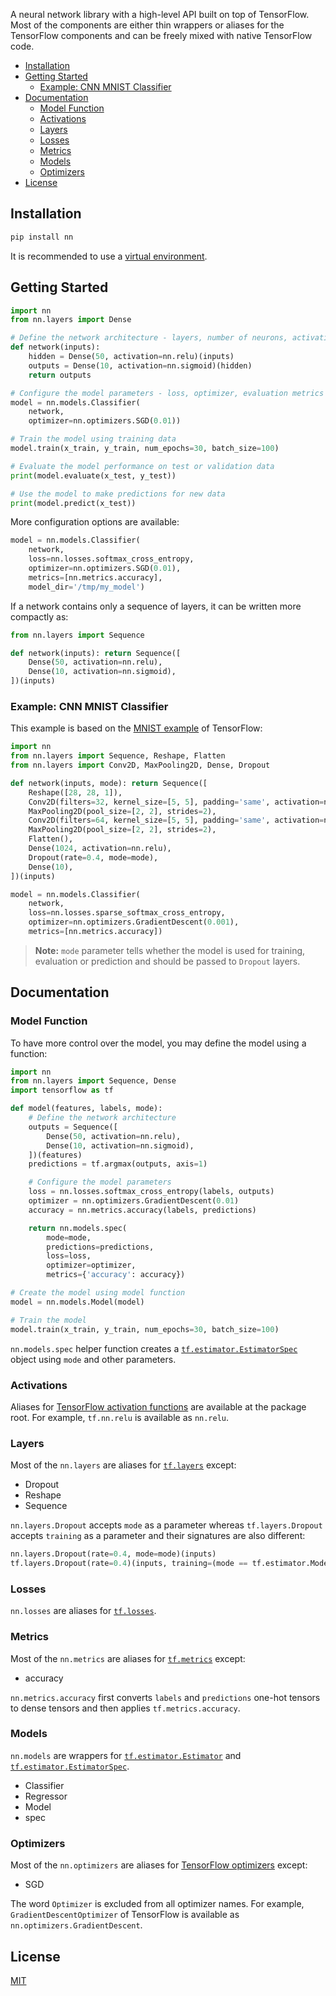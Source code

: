A neural network library with a high-level API built on top of TensorFlow. Most of the components are either thin wrappers or aliases for the TensorFlow components and can be freely mixed with native TensorFlow code.


<!-- TOC depthFrom:2 depthTo:3 withLinks:1 updateOnSave:1 orderedList:0 -->

- [Installation](#installation)
- [Getting Started](#getting-started)
	- [Example: CNN MNIST Classifier](#example-cnn-mnist-classifier)
- [Documentation](#documentation)
	- [Model Function](#model-function)
	- [Activations](#activations)
	- [Layers](#layers)
	- [Losses](#losses)
	- [Metrics](#metrics)
	- [Models](#models)
	- [Optimizers](#optimizers)
- [License](#license)

<!-- /TOC -->


## Installation

```sh
pip install nn
```

It is recommended to use a [virtual environment].

## Getting Started

```py
import nn
from nn.layers import Dense

# Define the network architecture - layers, number of neurons, activations etc.
def network(inputs):
    hidden = Dense(50, activation=nn.relu)(inputs)
    outputs = Dense(10, activation=nn.sigmoid)(hidden)
    return outputs

# Configure the model parameters - loss, optimizer, evaluation metrics etc.
model = nn.models.Classifier(
    network,
    optimizer=nn.optimizers.SGD(0.01))

# Train the model using training data
model.train(x_train, y_train, num_epochs=30, batch_size=100)

# Evaluate the model performance on test or validation data
print(model.evaluate(x_test, y_test))

# Use the model to make predictions for new data
print(model.predict(x_test))
```

More configuration options are available:

```py
model = nn.models.Classifier(
    network,
    loss=nn.losses.softmax_cross_entropy,
    optimizer=nn.optimizers.SGD(0.01),
    metrics=[nn.metrics.accuracy],
    model_dir='/tmp/my_model')
```

If a network contains only a sequence of layers, it can be written more compactly as:

```py
from nn.layers import Sequence

def network(inputs): return Sequence([
    Dense(50, activation=nn.relu),
    Dense(10, activation=nn.sigmoid),
])(inputs)
```

### Example: CNN MNIST Classifier

This example is based on the [MNIST example] of TensorFlow:

```py
import nn
from nn.layers import Sequence, Reshape, Flatten
from nn.layers import Conv2D, MaxPooling2D, Dense, Dropout

def network(inputs, mode): return Sequence([
    Reshape([28, 28, 1]),
    Conv2D(filters=32, kernel_size=[5, 5], padding='same', activation=nn.relu),
    MaxPooling2D(pool_size=[2, 2], strides=2),
    Conv2D(filters=64, kernel_size=[5, 5], padding='same', activation=nn.relu),
    MaxPooling2D(pool_size=[2, 2], strides=2),
    Flatten(),
    Dense(1024, activation=nn.relu),
    Dropout(rate=0.4, mode=mode),
    Dense(10),
])(inputs)

model = nn.models.Classifier(
    network,
    loss=nn.losses.sparse_softmax_cross_entropy,
    optimizer=nn.optimizers.GradientDescent(0.001),
    metrics=[nn.metrics.accuracy])
```

> **Note:** `mode` parameter tells whether the model is used for training, evaluation or prediction and should be passed to `Dropout` layers.


## Documentation

### Model Function

To have more control over the model, you may define the model using a function:

```py
import nn
from nn.layers import Sequence, Dense
import tensorflow as tf

def model(features, labels, mode):
    # Define the network architecture
    outputs = Sequence([
        Dense(50, activation=nn.relu),
        Dense(10, activation=nn.sigmoid),
    ])(features)
    predictions = tf.argmax(outputs, axis=1)

    # Configure the model parameters
    loss = nn.losses.softmax_cross_entropy(labels, outputs)
    optimizer = nn.optimizers.GradientDescent(0.01)
    accuracy = nn.metrics.accuracy(labels, predictions)

    return nn.models.spec(
        mode=mode,
        predictions=predictions,
        loss=loss,
        optimizer=optimizer,
        metrics={'accuracy': accuracy})

# Create the model using model function
model = nn.models.Model(model)

# Train the model
model.train(x_train, y_train, num_epochs=30, batch_size=100)
```

`nn.models.spec` helper function creates a [`tf.estimator.EstimatorSpec`][tf.estimator.EstimatorSpec] object using `mode` and other parameters.

### Activations

Aliases for [TensorFlow activation functions] are available at the package root. For example, `tf.nn.relu` is available as `nn.relu`.

### Layers

Most of the `nn.layers` are aliases for [`tf.layers`][tf.layers] except:

- Dropout
- Reshape
- Sequence

`nn.layers.Dropout` accepts `mode` as a parameter whereas `tf.layers.Dropout` accepts `training` as a parameter and their signatures are also different:

```py
nn.layers.Dropout(rate=0.4, mode=mode)(inputs)
tf.layers.Dropout(rate=0.4)(inputs, training=(mode == tf.estimator.ModeKeys.TRAIN))
```

### Losses

`nn.losses` are aliases for [`tf.losses`][tf.losses].

### Metrics

Most of the `nn.metrics` are aliases for [`tf.metrics`][tf.metrics] except:

- accuracy

`nn.metrics.accuracy` first converts `labels` and `predictions` one-hot tensors to dense tensors and then applies `tf.metrics.accuracy`.

### Models

`nn.models` are wrappers for [`tf.estimator.Estimator`][tf.estimator.Estimator] and [`tf.estimator.EstimatorSpec`][tf.estimator.EstimatorSpec].

- Classifier
- Regressor
- Model
- spec

### Optimizers

Most of the `nn.optimizers` are aliases for [TensorFlow optimizers] except:

- SGD

The word `Optimizer` is excluded from all optimizer names. For example, `GradientDescentOptimizer` of TensorFlow is available as `nn.optimizers.GradientDescent`.


## License

[MIT][license]


[license]: /LICENSE
[virtual environment]: https://docs.python.org/3/library/venv.html
[MNIST example]: https://www.tensorflow.org/tutorials/layers#building_the_cnn_mnist_classifier
[TensorFlow activation functions]: https://www.tensorflow.org/api_guides/python/nn#Activation_Functions
[tf.layers]: https://www.tensorflow.org/api_docs/python/tf/layers
[tf.losses]: https://www.tensorflow.org/api_docs/python/tf/losses
[tf.metrics]: https://www.tensorflow.org/api_docs/python/tf/metrics
[tf.estimator.Estimator]: https://www.tensorflow.org/api_docs/python/tf/estimator/Estimator
[tf.estimator.EstimatorSpec]: https://www.tensorflow.org/api_docs/python/tf/estimator/EstimatorSpec
[TensorFlow optimizers]: https://www.tensorflow.org/api_guides/python/train#Optimizers
